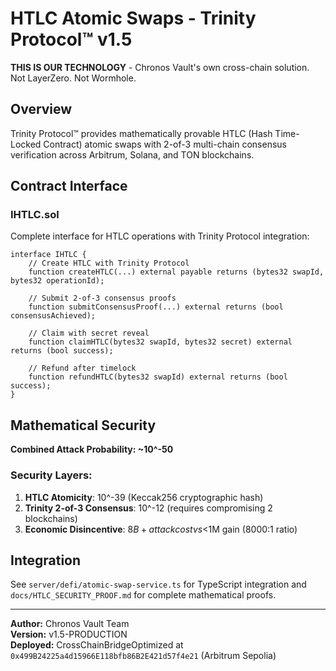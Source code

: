 # HTLC Atomic Swaps - Trinity Protocol™ v1.5

**THIS IS OUR TECHNOLOGY** - Chronos Vault's own cross-chain solution. Not LayerZero. Not Wormhole.

## Overview

Trinity Protocol™ provides mathematically provable HTLC (Hash Time-Locked Contract) atomic swaps with 2-of-3 multi-chain consensus verification across Arbitrum, Solana, and TON blockchains.

## Contract Interface

### IHTLC.sol

Complete interface for HTLC operations with Trinity Protocol integration:

```solidity
interface IHTLC {
    // Create HTLC with Trinity Protocol
    function createHTLC(...) external payable returns (bytes32 swapId, bytes32 operationId);
    
    // Submit 2-of-3 consensus proofs
    function submitConsensusProof(...) external returns (bool consensusAchieved);
    
    // Claim with secret reveal
    function claimHTLC(bytes32 swapId, bytes32 secret) external returns (bool success);
    
    // Refund after timelock
    function refundHTLC(bytes32 swapId) external returns (bool success);
}
```

## Mathematical Security

**Combined Attack Probability: ~10^-50**

### Security Layers:

1. **HTLC Atomicity**: 10^-39 (Keccak256 cryptographic hash)
2. **Trinity 2-of-3 Consensus**: 10^-12 (requires compromising 2 blockchains)
3. **Economic Disincentive**: $8B+ attack cost vs <$1M gain (8000:1 ratio)

## Integration

See `server/defi/atomic-swap-service.ts` for TypeScript integration and `docs/HTLC_SECURITY_PROOF.md` for complete mathematical proofs.

---

**Author:** Chronos Vault Team  
**Version:** v1.5-PRODUCTION  
**Deployed:** CrossChainBridgeOptimized at `0x499B24225a4d15966E118bfb86B2E421d57f4e21` (Arbitrum Sepolia)
